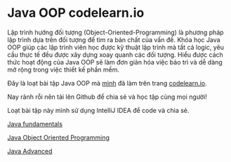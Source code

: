 # Java OOP codelearn.io

Lập trình hướng đối tượng (Object-Oriented-Programming) là phương pháp lập trình dựa trên đối tượng để tìm ra bản chất của vấn đề. 
Khóa học Java OOP giúp các lập trình viên học được kỹ thuật lập trình mà tất cả logic, yêu cầu thực tế đều được xây dựng xoay quanh các đối tượng. 
Hiểu được cách thức hoạt động của Java OOP sẽ làm đơn giản hóa việc bảo trì và dễ dàng mở rộng trong việc thiết kế phần mềm.

Đây là loạt bài tập Java OOP mà [mình](http://vegetaz.github.io/) đã làm trên trang [codelearn.io](https://codelearn.io/certification/y2e3nwq5).

Nay rảnh rỗi nên tải lên Github để chia sẻ và học tập cùng mọi người!

Loạt bài tập này mình sử dụng IntelliJ IDEA để code và chia sẻ.

[Java fundamentals](https://github.com/vegetaz/JavaFundamentalsCodeLearnIO)

[Java Object Oriented Programming](https://github.com/vegetaz/JavaOOPCodeLearnIO)

[Java Advanced](https://github.com/vegetaz/JavaAdvancedCodeLearnIO)

